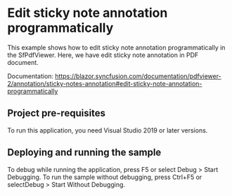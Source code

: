 # Edit sticky note annotation programmatically
This example shows how to edit sticky note annotation programmatically in the SfPdfViewer. Here, we have edit sticky note annotation in PDF document.

Documentation: https://blazor.syncfusion.com/documentation/pdfviewer-2/annotation/sticky-notes-annotation#edit-sticky-note-annotation-programmatically

## Project pre-requisites
To run this application, you need Visual Studio 2019 or later versions.

## Deploying and running the sample
To debug while running the application, press F5 or select Debug > Start Debugging. To run the sample without debugging, press Ctrl+F5 or selectDebug > Start Without Debugging.